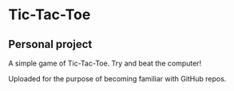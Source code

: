 # Tic-Tac-Toe

## Personal project
A simple game of Tic-Tac-Toe. Try and beat the computer!

Uploaded for the purpose of becoming familiar with GitHub repos.
